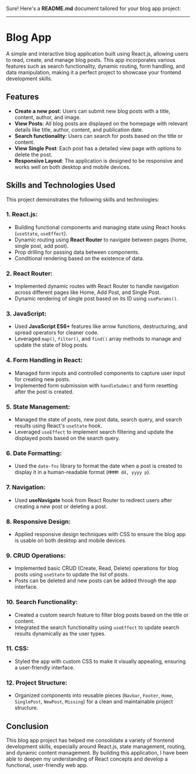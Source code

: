Sure! Here's a **README.md** document tailored for your blog app project:

---

# Blog App

A simple and interactive blog application built using React.js, allowing users to read, create, and manage blog posts. This app incorporates various features such as search functionality, dynamic routing, form handling, and data manipulation, making it a perfect project to showcase your frontend development skills.

## Features

- **Create a new post**: Users can submit new blog posts with a title, content, author, and image.
- **View Posts**: All blog posts are displayed on the homepage with relevant details like title, author, content, and publication date.
- **Search functionality**: Users can search for posts based on the title or content.
- **View Single Post**: Each post has a detailed view page with options to delete the post.
- **Responsive Layout**: The application is designed to be responsive and works well on both desktop and mobile devices.
  
## Skills and Technologies Used

This project demonstrates the following skills and technologies:

### 1. **React.js**:
   - Building functional components and managing state using React hooks (`useState`, `useEffect`).
   - Dynamic routing using **React Router** to navigate between pages (home, single post, add post).
   - Prop drilling for passing data between components.
   - Conditional rendering based on the existence of data.

### 2. **React Router**:
   - Implemented dynamic routes with React Router to handle navigation across different pages like Home, Add Post, and Single Post.
   - Dynamic rendering of single post based on its ID using `useParams()`.

### 3. **JavaScript**:
   - Used **JavaScript ES6+** features like arrow functions, destructuring, and spread operators for cleaner code.
   - Leveraged `map()`, `filter()`, and `find()` array methods to manage and update the state of blog posts.

### 4. **Form Handling in React**:
   - Managed form inputs and controlled components to capture user input for creating new posts.
   - Implemented form submission with `handleSubmit` and form resetting after the post is created.

### 5. **State Management**:
   - Managed the state of posts, new post data, search query, and search results using React's `useState` hook.
   - Leveraged `useEffect` to implement search filtering and update the displayed posts based on the search query.

### 6. **Date Formatting**:
   - Used the `date-fns` library to format the date when a post is created to display it in a human-readable format (`MMMM dd, yyyy p`).

### 7. **Navigation**:
   - Used **useNavigate** hook from React Router to redirect users after creating a new post or deleting a post.

### 8. **Responsive Design**:
   - Applied responsive design techniques with CSS to ensure the blog app is usable on both desktop and mobile devices.

### 9. **CRUD Operations**:
   - Implemented basic CRUD (Create, Read, Delete) operations for blog posts using `useState` to update the list of posts.
   - Posts can be deleted and new posts can be added through the app interface.

### 10. **Search Functionality**:
   - Created a custom search feature to filter blog posts based on the title or content.
   - Integrated the search functionality using `useEffect` to update search results dynamically as the user types.

### 11. **CSS**:
   - Styled the app with custom CSS to make it visually appealing, ensuring a user-friendly interface.

### 12. **Project Structure**:
   - Organized components into reusable pieces (`Navbar`, `Footer`, `Home`, `SinglePost`, `NewPost`, `Missing`) for a clean and maintainable project structure.


## Conclusion

This blog app project has helped me consolidate a variety of frontend development skills, especially around React.js, state management, routing, and dynamic content management. By building this application, I have been able to deepen my understanding of React concepts and develop a functional, user-friendly web app.
